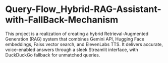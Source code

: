 # Query-Flow_Hybrid-RAG-Assistant-with-FallBack-Mechanism
This project is a realization of creating a hybrid Retrieval-Augmented Generation (RAG) system that combines Gemini API, Hugging Face embeddings, Faiss vector search, and ElevenLabs TTS. It delivers accurate, voice-enabled answers through a sleek Streamlit interface, with DuckDuckGo fallback for unmatched queries.
